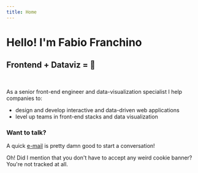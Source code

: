 ```yaml
---
title: Home
---
```


# Hello! I'm Fabio Franchino

## Frontend + Dataviz = 🚀

<br />

As a senior <span class="s">front-end engineer</span> and <span class="s">data-visualization specialist</span> I help companies to:



- design and develop <span class="s" data-type="underline">interactive</span> and <span class="s" data-type="underline">data-driven</span> web applications
- level up teams in <span class="s" data-type="underline">front-end stacks</span> and <span class="s" data-type="underline">data visualization</span>


<Stats></Stats>


### Want to talk?

A quick <span class="s" data-type="underline" data-color="#333">[e-mail](mailto:fabio.franchino@gmail.com)</span> is pretty damn good to start a conversation!

Oh! Did I mention that you don't have to accept any weird cookie banner?
<br />You're <span class="s" data-type="underline" data-color="#333">not tracked</span> at all.